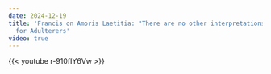 ```yaml
---
date: 2024-12-19
title: 'Francis on Amoris Laetitia: "There are no other interpretations" than Communion
  for Adulterers'
video: true
---
```



{{< youtube r-910fIY6Vw >}}
